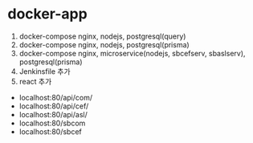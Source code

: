 # docker-app

1. docker-compose nginx, nodejs, postgresql(query)
2. docker-compose nginx, nodejs, postgresql(prisma)
3. docker-compose nginx, microservice(nodejs, sbcefserv, sbaslserv), postgresql(prisma)
4. Jenkinsfile 추가
5. react 추가 


* localhost:80/api/com/
* localhost:80/api/cef/
* localhost:80/api/asl/
* localhost:80/sbcom
* localhost:80/sbcef